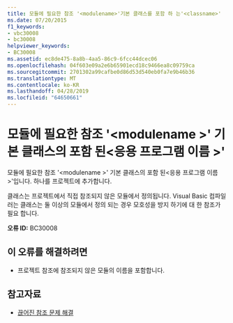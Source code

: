 ```yaml
---
title: 모듈에 필요한 참조 '<modulename>'기본 클래스를 포함 하 는'<classname>'
ms.date: 07/20/2015
f1_keywords:
- vbc30008
- bc30008
helpviewer_keywords:
- BC30008
ms.assetid: ec8de475-8a8b-4aa5-86c9-6fcc44dcec06
ms.openlocfilehash: 04f603e09a2e6b65901ecd18c9466ea8c09759ca
ms.sourcegitcommit: 2701302a99cafbe0d86d53d540eb0fa7e9b46b36
ms.translationtype: MT
ms.contentlocale: ko-KR
ms.lasthandoff: 04/28/2019
ms.locfileid: "64650661"
---
```

# <a name="reference-required-to-module-modulename-containing-the-base-class-classname"></a>모듈에 필요한 참조 '\<modulename >' 기본 클래스의 포함 된\<응용 프로그램 이름 >'
모듈에 필요한 참조 '\<modulename >' 기본 클래스의 포함 된\<응용 프로그램 이름 >'입니다. 하나를 프로젝트에 추가합니다.  
  
 클래스는 프로젝트에서 직접 참조되지 않은 모듈에서 정의됩니다. Visual Basic 컴파일러는 클래스는 둘 이상의 모듈에서 정의 되는 경우 모호성을 방지 하기에 대 한 참조가 필요 합니다.  
  
 **오류 ID:** BC30008  
  
## <a name="to-correct-this-error"></a>이 오류를 해결하려면  
  
- 프로젝트 참조에 참조되지 않은 모듈의 이름을 포함합니다.  
  
## <a name="see-also"></a>참고자료

- [끊어진 참조 문제 해결](/visualstudio/ide/troubleshooting-broken-references)
